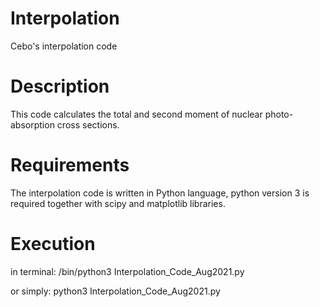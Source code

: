 # Interpolation
Cebo's interpolation code

# Description
This code calculates the total and second moment of nuclear photo-absorption cross sections.

# Requirements
The interpolation code is written in Python language, python version 3 is required together with scipy and matplotlib libraries.

# Execution
in terminal: 
/bin/python3 Interpolation_Code_Aug2021.py
 
or simply:
python3 Interpolation_Code_Aug2021.py
 
